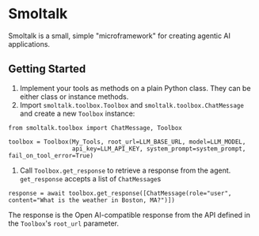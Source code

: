 # Smoltalk

Smoltalk is a small, simple "microframework" for creating agentic AI applications.

## Getting Started

1. Implement your tools as methods on a plain Python class. They can be either class or instance methods.
2. Import `smoltalk.toolbox.Toolbox` and `smoltalk.toolbox.ChatMessage` and create a new `Toolbox` instance: 

```
from smoltalk.toolbox import ChatMessage, Toolbox

toolbox = Toolbox(My_Tools, root_url=LLM_BASE_URL, model=LLM_MODEL,
                  api_key=LLM_API_KEY, system_prompt=system_prompt, fail_on_tool_error=True)
```

1. Call `Toolbox.get_response` to retrieve a response from the agent. `get_response` accepts a list of `ChatMessage`s
```
response = await toolbox.get_response([ChatMessage(role="user", content="What is the weather in Boston, MA?")])
```

The response is the Open AI-compatible response from the API defined in the `Toolbox`'s `root_url` parameter. 